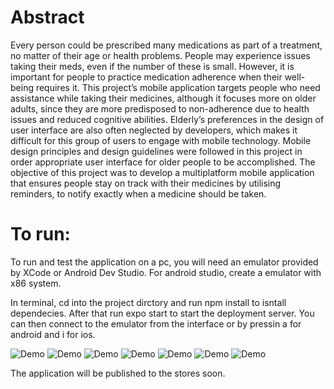 # Abstract
Every person could be prescribed many medications as part of a treatment, no matter of their age or health problems. People may experience issues taking their meds, even if the number of these is small. However, it is important for people to practice medication adherence when their well-being requires it.
This project’s mobile application targets people who need assistance while taking their medicines, although it focuses more on older adults, since they are more predisposed to non-adherence due to health issues and reduced cognitive abilities. Elderly’s preferences in the design of user interface are also often neglected by developers, which makes it difficult for this group of users to engage with mobile technology.
Mobile design principles and design guidelines were followed in this project in order appropriate user interface for older people to be accomplished.
The objective of this project was to develop a multiplatform mobile application that ensures people stay on track with their medicines by utilising reminders, to notify exactly when a medicine should be taken.

# To run:

To run and test the application on a pc, you will need an emulator provided by XCode or Android Dev Studio.
For android studio, create a emulator with x86 system.

In terminal, cd into the project dirctory and run
npm install
to isntall dependecies. After that run
expo start 
to start the deployment server.
You can then connect to the emulator from the interface or by pressin a for android and i for ios.


![Demo](home1.png)
![Demo](meds1.png)
![Demo](details.png)
![Demo](addTime.png)
![Demo](alarm.png)
![Demo](preview.png)
![Demo](progress.png)

The application will be published to the stores soon.



